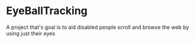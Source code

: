 # EyeBallTracking
A project that's goal is to aid disabled people scroll and browse the web by using just their eyes
